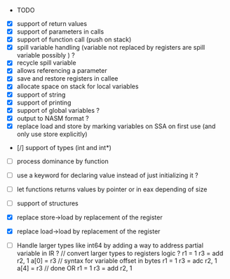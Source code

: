 -   TODO

*   [x] support of return values
*   [x] support of parameters in calls
*   [x] support of function call (push on stack)
*   [x] spill variable handling (variable not replaced by registers are spill variable possibly ) ?
*   [x] recycle spill variable
*   [x] allows referencing a parameter
*   [x] save and restore registers in callee
*   [x] allocate space on stack for local variables
*   [x] support of string
*   [x] support of printing
*   [x] support of global variables ?
*   [x] output to NASM format ?
*   [x] replace load and store by marking variables on SSA on first use (and only use store explicitly)
*   [/] support of types (int and int*)
*   [ ] process dominance by function
*   [ ] use a keyword for declaring value instead of just initializing it ?
*   [ ] let functions returns values by pointer or in eax depending of size
*   [ ] support of structures
*   [x] replace store->load by replacement of the register
*   [x] replace load->load by replacement of the register
*   [ ] Handle larger types like int64 by adding a way to address partial variable in IR ?
    // convert larger types to registers logic ?
    r1 = 1
    r3 = add r2, 1
    a[0] = r3 // syntax for variable offset in bytes
    r1 = 1
    r3 = adc r2, 1
    a[4] = r3 // done
    OR
    r1 = 1
    r3 = add r2, 1

